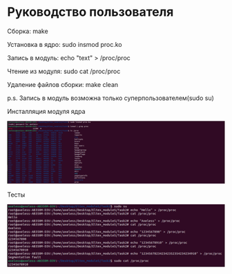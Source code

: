 # Руководство пользователя

Сборка: make

Установка в ядро: sudo insmod proc.ko

Запись в модуль: echo "text" > /proc/proc

Чтение из модуля: sudo cat /proc/proc

Удаление файлов сборки: make clean

p.s. Запись в модуль возможна только суперпользователем(sudo su)

Инсталляция модуля ядра

![image](install.png)


Тесты

![image](test.png)
